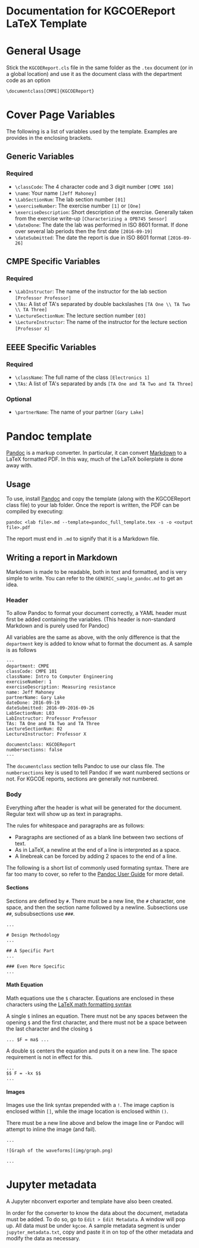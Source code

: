 Documentation for KGCOEReport LaTeX Template
============================================

# General Usage
Stick the `KGCOEReport.cls` file in the same folder as the `.tex` document
(or in a global location) and use it as the document class with the department
code as an option

```
\documentclass[CMPE]{KGCOEReport}
```
# Cover Page Variables
The following is a list of variables used by the template.
Examples are provides in the enclosing brackets.

## Generic Variables
### Required
* `\classCode`: The 4 character code and 3 digit number `[CMPE 160]`
* `\name`: Your name `[Jeff Mahoney]`
* `\LabSectionNum`: The lab section number `[01]`
* `\exerciseNumber`: The exercise number `[1]` or `[One]`
* `\exerciseDescription`: Short description of the exercise. Generally taken
  from the exercise write-up `[Characterizing a OPB745 Sensor]`
* `\dateDone`: The date the lab was performed in ISO 8601 format. If done over
   several lab periods then the first date `[2016-09-19]`
* `\dateSubmitted`: The date the report is due in ISO 8601 format `[2016-09-26]`

## CMPE Specific Variables
### Required
* `\LabInstructor`: The name of the instructor for the lab section
  `[Professor Professor]`
* `\TAs`: A list of TA's separated by double backslashes
  `[TA One \\ TA Two \\ TA Three]`
* `\LectureSectionNum`: The lecture section number `[03]`
* `\LectureInstructor`: The name of the instructor for the lecture section
  `[Professor X]`


## EEEE Specific Variables
### Required
* `\className`: The full name of the class `[Electronics 1]`
* `\TAs`: A list of TA's separated by ands `[TA One and TA Two and TA Three]`

### Optional
* `\partnerName`: The name of your partner `[Gary Lake]`


# Pandoc template
[Pandoc](http://pandoc.org/) is a markup converter.
In particular, it can convert [Markdown](https://en.wikipedia.org/wiki/Markdown)
to a LaTeX formatted PDF.
In this way, much of the LaTeX boilerplate is done away with.

## Usage
To use, install [Pandoc](http://pandoc.org/installing.html) and copy the
template (along with the KGCOEReport class file) to your lab folder.
Once the report is written, the PDF can be compiled by executing:

```
pandoc <lab file>.md --template=pandoc_full_template.tex -s -o <output file>.pdf
```

The report must end in `.md` to signify that it is a Markdown file.

## Writing a report in Markdown
Markdown is made to be readable, both in text and formatted,
and is very simple to write.
You can refer to the `GENERIC_sample_pandoc.md` to get an idea.

### Header
To allow Pandoc to format your document correctly,
a YAML header must first be added containing the variables.
(This header is non-standard Markdown and is purely used for Pandoc)

All variables are the same as above, with the only difference is that the
`department` key is added to know what to format the document as.
A sample is as follows

```
---
department: CMPE
classCode: CMPE 101
className: Intro to Computer Engineering
exerciseNumber: 1
exerciseDescription: Measuring resistance
name: Jeff Mahoney
partnerName: Gary Lake
dateDone: 2016-09-19
dateSubmitted: 2016-09-2016-09-26
LabSectionNum: L03
LabInstructor: Professor Professor
TAs: TA One and TA Two and TA Three
LectureSectionNum: 02
LectureInstructor: Professor X

documentclass: KGCOEReport
numbersections: false
---
```

The `documentclass` section tells Pandoc to use our class file.
The `numbersections` key is used to tell Pandoc if we want
numbered sections or not.
For KGCOE reports, sections are generally not numbered.

### Body
Everything after the header is what will be generated for the document.
Regular text will show up as text in paragraphs.

The rules for whitespace and paragraphs are as follows:
* Paragraphs are sectioned of as a blank line between two sections of text.
* As in LaTeX, a newline at the end of a line is interpreted as a space.
* A linebreak can be forced by adding 2 spaces to the end of a line.

The following is a short list of commonly used formating syntax.
There are far too many to cover, so refer to the
[Pandoc User Guide](http://pandoc.org/README.html#pandocs-markdown)
for more detail.

#### Sections
Sections are defined by `#`.
There must be a new line, the `#` character, one space,
and then the section name followed by a newline.
Subsections use `##`, subsubsections use `###`.

```
...

# Design Methodology
...

## A Specific Part
...

### Even More Specific
...
```

#### Math Equation
Math equations use the `$` character.
Equations are enclosed in these characters using the
[LaTeX math formatting syntax](https://www.sharelatex.com/learn/Mathematical_expressions)

A single `$` inlines an equation.
There must not be any spaces between the opening `$` and the first character,
and there must not be a space between the last character and the closing `$`

```
... $F = ma$ ...
```

A double `$$` centers the equation and puts it on a new line.
The space requirement is not in effect for this.

```
...
$$ F = -kx $$
...
```

#### Images
Images use the link syntax prepended with a `!`.
The image caption is enclosed within `[]`,
while the image location is enclosed within `()`.

There must be a new line above and below the image line or
Pandoc will attempt to inline the image (and fail).

```
...

![Graph of the waveforms](img/graph.png)

...
```

# Jupyter metadata
A Jupyter nbconvert exporter and template have also been created.

In order for the converter to know the data about the document,
metadata must be added.
To do so, go to `Edit > Edit Metadata`.
A window will pop up.
All data must be under `kgcoe`.
A sample metadata segment is under `jupyter_metadata.txt`,
copy and paste it in on top of the other metadata and modify the data as necessary.
